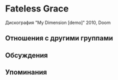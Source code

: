 # Fateless Grace

Дискография
"My Dimension [demo]" 2010, Doom

## Отношения с другими группами


## Обсуждения


## Упоминания

